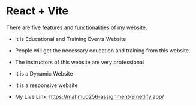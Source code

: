 # React + Vite

There are five  features and functionalities of my website.

- It is Educational and Training Events Website
- People will get the necessary education and training from this website.
- The instructors of this website are very professional
- It is a Dynamic Website
- It is a responsive website

- My Live Link: https://mahmud256-assignment-9.netlify.app/

